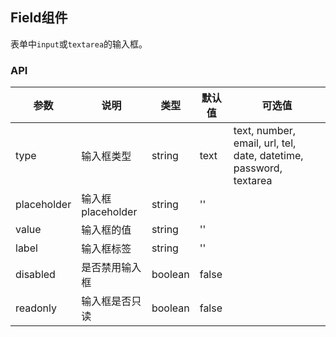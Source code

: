 ## Field组件

表单中`input`或`textarea`的输入框。

### API

| 参数       | 说明      | 类型       | 默认值       | 可选值       |
|-----------|-----------|-----------|-------------|-------------|
| type | 输入框类型 | string  | text | text, number, email, url, tel, date, datetime, password, textarea  |
| placeholder | 输入框placeholder | string  | '' |   |
| value | 输入框的值 | string  | '' |   |
| label | 输入框标签 | string  | '' |   |
| disabled | 是否禁用输入框 | boolean  | false |   |
| readonly | 输入框是否只读 | boolean  | false |   |

